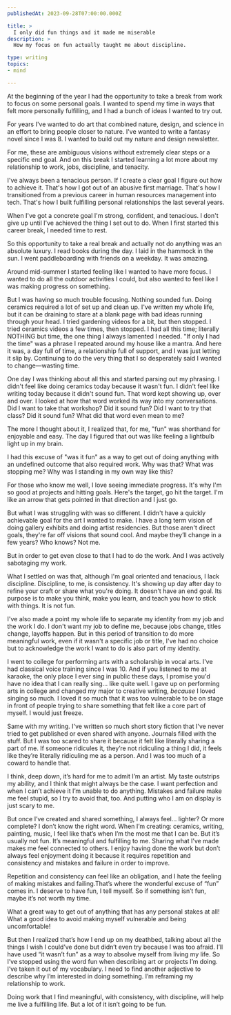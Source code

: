 ```yaml
---
publishedAt: 2023-09-28T07:00:00.000Z

title: >
  I only did fun things and it made me miserable
description: >
  How my focus on fun actually taught me about discipline.

type: writing
topics:
- mind

---
```


At the beginning of the year I had the opportunity to take a break from work to focus on some personal goals. I wanted to spend my time in ways that felt more personally fulfilling, and I had a bunch of ideas I wanted to try out.

For years I've wanted to do art that combined nature, design, and science in an effort to bring people closer to nature. I've wanted to write a fantasy novel since I was 8﻿. I wanted to build out my nature and design newsletter.

For me, these are ambiguous visions without extremely clear steps or a specific end goal. And on this break I started learning a lot more about my relationship to work, jobs, discipline, and tenacity.

I've always been a tenacious person. If I create a clear goal I figure out how to achieve it. That's how I got out of an abusive first marriage. That's how I transitioned from a previous career in human resources management into tech. That's how I built fulfilling personal relationships the last several years.

When I've got a concrete goal I'm strong, confident, and tenacious. I don't give up until I've achieved the thing I set out to do. When I first started this career break, I needed time to rest.

So this opportunity to take a real break and actually not do anything was an absolute luxury. I read books during the day. I laid in the hammock in the sun. I went paddleboarding with friends on a weekday. It was amazing.

Around mid-summer I started feeling like I wanted to have more focus. I wanted to do all the outdoor activities I could, but also wanted to feel like I was making progress on something.

But I was having so much trouble focusing. Nothing sounded fun. Doing ceramics required a lot of set up and clean up. I've written my whole life, but it can be draining to stare at a blank page with bad ideas running through your head. I tried gardening videos for a bit, but then stopped. I tried ceramics videos a few times, then stopped. I had all this time; literally NOTHING but time, the one thing I always lamented I needed. "If only I had the time" was a phrase I repeated around my house like a mantra. And here it was, a day full of time, a relationship full of support, and I was just letting it slip by. Continuing to do the very thing that I so desperately said I wanted to change—wasting time.

One day I was thinking about all this and started parsing out my phrasing. I didn't feel like doing ceramics today because it wasn't fun. I didn't feel like writing today because it didn't sound fun. That word kept showing up, over and over. I looked at how that word worked its way into my conversations. Did I want to take that workshop? Did it sound fun? Did I want to try that class? Did it sound fun? What did that word even mean to me?

The more I thought about it, I realized that, for me, "fun" was shorthand for enjoyable and easy. The day I figured that out was like feeling a lightbulb light up in my brain.

I had this excuse of "was it fun" as a way to get out of doing anything with an undefined outcome that also required work. Why was that? What was stopping me? Why was I standing in my own way like this?

For those who know me well, I love seeing immediate progress. It's why I'm so good at projects and hitting goals. Here's the target, go hit the target. I'm like an arrow that gets pointed in that direction and I just go.

But what I was struggling with was so different. I didn't have a quickly achievable goal for the art I wanted to make. I have a long term vision of doing gallery exhibits and doing artist residencies. But those aren't direct goals, they're far off visions that sound cool. And maybe they’ll change in a few years? Who knows? Not me.

But in order to get even close to that I had to do the work. And I was actively sabotaging my work.

What I settled on was that, although I'm goal oriented and tenacious, I lack discipline. Discipline, to me, is consistency. It's showing up day after day to refine your craft or share what you're doing. It doesn't have an end goal. Its purpose is to make you think, make you learn, and teach you how to stick with things. It is not fun.

I've also made a point my whole life to separate my identity from my job and the work I do. I don't want my job to define me, because jobs change, titles change, layoffs happen. But in this period of transition to do more meaningful work, even if it wasn't a specific job or title, I've had no choice but to acknowledge the work I want to do is also part of my identity.

I went to college for performing arts with a scholarship in vocal arts. I've had classical voice training since I was 10. And if you listened to me at karaoke, the only place I ever sing in public these days, I promise you'd have no idea that I can really sing... like quite well. I gave up on performing arts in college and changed my major to creative writing, _because_ I loved singing so much. I loved it so much that it was too vulnerable to be on stage in front of people trying to share something that felt like a core part of myself. I would just freeze.

  


Same with my writing. I've written so much short story fiction that I've never tried to get published or even shared with anyone. Journals filled with the stuff. But I was too scared to share it because it felt like literally sharing a part of me. If someone ridicules it, they’re not ridiculing a thing I did, it feels like they’re literally ridiculing me as a person. And I was too much of a coward to handle that.

I think, deep down, it’s hard for me to admit I’m an artist. My taste outstrips my ability, and I think that might always be the case. I want perfection and when I can’t achieve it I’m unable to do anything. Mistakes and failure make me feel stupid, so I try to avoid that, too. And putting who I am on display is just scary to me.  
  
But once I’ve created and shared something, I always feel… lighter? Or more complete? I don’t know the right word. When I’m creating: ceramics, writing, painting, music, I feel like that’s when I’m the most me that I can be. But it’s usually not fun. It’s meaningful and fulfilling to me. Sharing what I’ve made makes me feel connected to others. I enjoy having done the work but don’t always feel enjoyment doing it because it requires repetition and consistency and mistakes and failure in order to improve.   
  
Repetition and consistency can feel like an obligation, and I hate the feeling of making mistakes and failing.That’s where the wonderful excuse of “fun” comes in. I deserve to have fun, I tell myself. So if something isn’t fun, maybe it’s not worth my time. 

What a great way to get out of anything that has any personal stakes at all! What a good idea to avoid making myself vulnerable and being uncomfortable!

But then I realized that’s how I end up on my deathbed, talking about all the things I wish I could’ve done but didn’t even try because I was too afraid. I’ll have used “it wasn’t fun” as a way to absolve myself from living my life. So I’ve stopped using the word fun when describing art or projects I’m doing. I’ve taken it out of my vocabulary. I need to find another adjective to describe why I’m interested in doing something. I’m reframing my relationship to work.

Doing work that I find meaningful, with consistency, with discipline, will help me live a fulfilling life. But a lot of it isn’t going to be fun.